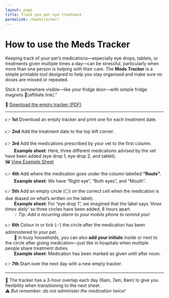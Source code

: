 ```yaml
---
layout: page
title: Track you pet eye treatment
permalink: /medstracker/
---
```

# How to use the Meds Tracker

Keeping track of your pet’s medications—especially eye drops, tablets, or treatments given multiple times a day—can be stressful, particularly when more than one person is helping with their care. The **Meds Tracker** is a simple printable tool designed to help you stay organised and make sure no doses are missed or repeated.

Stick it somewhere visible—like your fridge door—with simple fridge magnets 🧲(affiliate link)."

📄 [Download the empty tracker (PDF)](link-to-empty-tracker.pdf)

---

👉 **1st** Download an empty tracker and print one for each treatment date.

👉 **2nd** Add the treatment date to the top left corner.

👉 **3rd** Add the medications prescribed by your vet to the first column.  
  **Example sheet**: Here, three different medications advised by the vet have been added (eye drop 1, eye drop 2, and tablet).  
🖼️ [View Example Sheet](link-to-example-sheet.png)

👉 **4th** Add where the medication goes under the column labelled **“Route”**.  
  **Example sheet**: We have “Right eye”, “Both eyes”, and “Mouth”.

👉 **5th** Add an empty circle (⚪) on the correct cell when the medication is due (based on what’s written on the label).  
  **Example sheet**: For “eye drop 1”, we imagined that the label says *‘three times daily’* so three circles have been added, 8 hours apart.  
  💡 *Tip: Add a recurring alarm to your mobile phone to remind you!*

👉 **6th** Colour in or tick (✅) the circle after the medication has been administered to your pet.  
  📌 In busy households, you can also **add your initials** inside or next to the circle after giving medication—just like in hospitals when multiple people share treatment duties.  
  **Example sheet**: Medication has been marked as given until after noon.

👉 **7th** Start over the next day with a new empty tracker.

---

📌 The tracker has a 3-hour overlap each day (6am, 7am, 8am) to give you flexibility when transitioning to the next sheet.  
⚠️ *But remember: do not administer the medication twice!*
